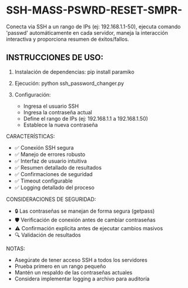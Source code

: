 # SSH-MASS-PSWRD-RESET-SMPR-
Conecta via SSH a un rango de IPs (ej: 192.168.1.1-50), ejecuta comando 'passwd' automáticamente en cada servidor, maneja la interacción interactiva y proporciona resumen de éxitos/fallos. 


## INSTRUCCIONES DE USO:

1. Instalación de dependencias:
   pip install paramiko

2. Ejecución:
   python ssh_password_changer.py

3. Configuración:
   - Ingresa el usuario SSH
   - Ingresa la contraseña actual
   - Define el rango de IPs (ej: 192.168.1.1 a 192.168.1.50)
   - Establece la nueva contraseña

CARACTERÍSTICAS:
- ✅ Conexión SSH segura
- ✅ Manejo de errores robusto
- ✅ Interfaz de usuario intuitiva
- ✅ Resumen detallado de resultados
- ✅ Confirmaciones de seguridad
- ✅ Timeout configurable
- ✅ Logging detallado del proceso

CONSIDERACIONES DE SEGURIDAD:
- 🔒 Las contraseñas se manejan de forma segura (getpass)
- 🛡️ Verificación de conexión antes de cambiar contraseñas
- ⚠️ Confirmación explícita antes de ejecutar cambios masivos
- 🔍 Validación de resultados

NOTAS:
- Asegúrate de tener acceso SSH a todos los servidores
- Prueba primero en un rango pequeño
- Mantén un respaldo de las contraseñas actuales
- Considera implementar logging a archivo para auditoría

